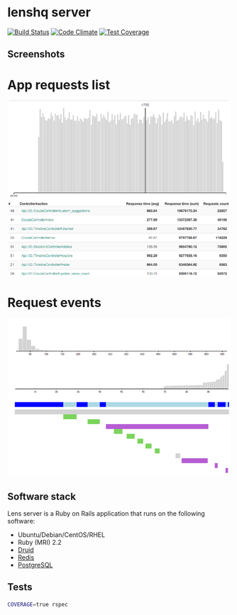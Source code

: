# lenshq server

[![Build Status](https://travis-ci.org/lenshq/lens_server.svg?branch=master)](https://travis-ci.org/lenshq/lens_server)
[![Code Climate](https://codeclimate.com/github/lenshq/lens_server/badges/gpa.svg)](https://codeclimate.com/github/lenshq/lens_server)
[![Test Coverage](https://codeclimate.com/github/lenshq/lens_server/badges/coverage.svg)](https://codeclimate.com/github/lenshq/lens_server/coverage)

## Screenshots

# App requests list
![](doc/images/requests_graph.png)

# Request events
![](doc/images/events_graph.png)

## Software stack

Lens server is a Ruby on Rails application that runs on the following software:

* Ubuntu/Debian/CentOS/RHEL
* Ruby (MRI) 2.2
* [Druid](http://druid.io)
* [Redis](http://redis.io/)
* [PostgreSQL](http://www.postgresql.org/)

## Tests

```sh
COVERAGE=true rspec
```
